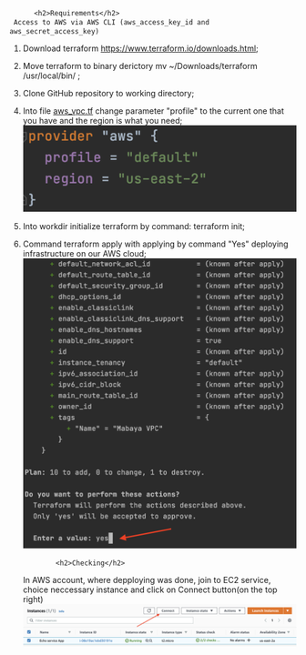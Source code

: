           <h2>Requirements</h2>
     Access to AWS via AWS CLI (aws_access_key_id and aws_secret_access_key)

1. Download terraform https://www.terraform.io/downloads.html;
2. Move terraform to binary derictory mv ~/Downloads/terraform /usr/local/bin/ ;
3. Clone GitHub repository to working directory;
4. Into file <a href="https://github.com/Silame83/Mabaya/blob/master/aws_vpc.tf">aws_vpc.tf</a> change parameter "profile" to the current one that you have and the region is what you need;<br>
     <img src="https://github.com/Silame83/Mabaya/blob/master/profile_in_tf.png">
5. Into workdir initialize terraform by command: terraform init;
6. Command terraform apply with applying by command "Yes" deploying infrastructure on our AWS cloud;
     <img src="https://github.com/Silame83/Mabaya/blob/master/tf_applying%20.png">


               <h2>Checking</h2>
    In AWS account, where depploying was done, join to EC2 service, choice neccessary instance and click on Connect button(on the top right)
    <img src="https://github.com/Silame83/Mabaya/blob/master/Connect_btn.png?raw=true">




